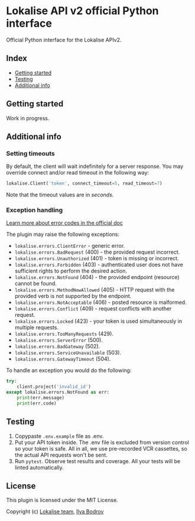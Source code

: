 # Lokalise API v2 official Python interface

Official Python interface for the Lokalise APIv2.

## Index

* [Getting started](#getting-started)
* [Testing](#testing)
* [Additional info](#additional-info)

## Getting started

Work in progress.

## Additional info

### Setting timeouts

By default, the client will wait indefinitely for a server response. You may override connect and/or read timeout in the following way:

```python
lokalise.Client('token', connect_timeout=5, read_timeout=7)
```

Note that the timeout values are in *seconds*.

### Exception handling

[Learn more about error codes in the official doc](https://app.lokalise.com/api2docs/curl/#resource-errors)

The plugin may raise the following exceptions:

* `lokalise.errors.ClientError` - generic error.
* `lokalise.errors.BadRequest` (400) - the provided request incorrect.
* `lokalise.errors.Unauthorized` (401) - token is missing or incorrect.
* `lokalise.errors.Forbidden` (403) - authenticated user does not have sufficient rights to perform the desired action.
* `lokalise.errors.NotFound` (404) - the provided endpoint (resource) cannot be found.
* `lokalise.errors.MethodNowAllowed` (405) - HTTP request with the provided verb is not supported by the endpoint.
* `lokalise.errors.NotAcceptable` (406) - posted resource is malformed.
* `lokalise.errors.Conflict` (409) - request conflicts with another request.
* `lokalise.errors.Locked` (423) - your token is used simultaneously in multiple requests.
* `lokalise.errors.TooManyRequests` (429).
* `lokalise.errors.ServerError` (500).
* `lokalise.errors.BadGateway` (502).
* `lokalise.errors.ServiceUnavailable` (503).
* `lokalise.errors.GatewayTimeout` (504).

To handle an exception you would do the following:

```python
try:
    client.project('invalid_id')
except lokalise.errors.NotFound as err:
    print(err.message)
    print(err.code)
```

## Testing

1. Copypaste `.env.example` file as .env.
2. Put your API token inside. The .env file is excluded from version control so your token is safe. All in all, we use pre-recorded VCR cassettes, so the actual API requests won't be sent.
3. Run `pytest`. Observe test results and coverage. All your tests will be linted automatically.

## License

This plugin is licensed under the MIT License.

Copyright (c) [Lokalise team](https://lokalise.com), [Ilya Bodrov](http://bodrovis.tech)

